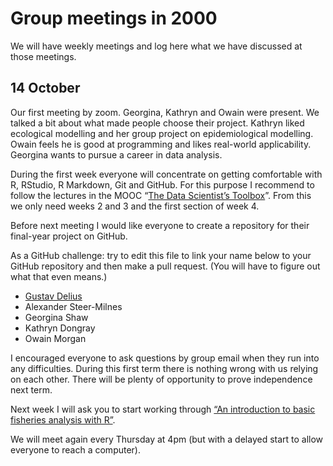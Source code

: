 Group meetings in 2000
================

We will have weekly meetings and log here what we have discussed at those meetings.

## 14 October

Our first meeting by zoom. Georgina, Kathryn and Owain were present. We talked
a bit about what made people choose their project. Kathryn liked
ecological modelling and her group project on epidemiological modelling.
Owain feels he is good at programming and likes real-world
applicability. Georgina wants to pursue a career in data analysis.

During the first week everyone will concentrate on getting comfortable
with R, RStudio, R Markdown, Git and GitHub. For this purpose I
recommend to follow the lectures in the MOOC “[The Data Scientist’s
Toolbox](https://www.coursera.org/learn/data-scientists-tools)”. From
this we only need weeks 2 and 3 and the first section of week 4.

Before next meeting I would like everyone to create a repository for
their final-year project on GitHub.

As a GitHub challenge: try to edit this file to link your name below to
your GitHub repository and then make a pull request. (You will have to
figure out what that even means.)

- [Gustav Delius](https://github.com/gustavdelius/fisheries-data-analysis)
-  Alexander Steer-Milnes
-  Georgina Shaw
-  Kathryn Dongray
-  Owain Morgan

I encouraged everyone to ask questions by group email when they run into
any difficulties. During this first term there is nothing wrong with us
relying on each other. There will be plenty of opportunity to prove
independence next term.

Next week I will ask you to start working through 
[“An introduction to basic fisheries analysis with R”](https://sfg-ucsb.github.io/fishery-manageR/).

We will meet again every Thursday at 4pm (but with a delayed start to allow
everyone to reach a computer).